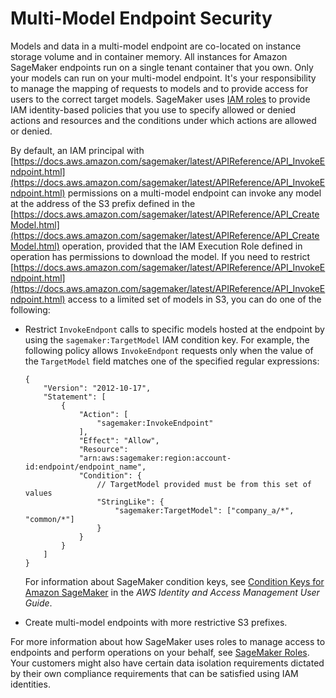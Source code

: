 # Multi\-Model Endpoint Security<a name="multi-model-endpoint-security"></a>

Models and data in a multi\-model endpoint are co\-located on instance storage volume and in container memory\. All instances for Amazon SageMaker endpoints run on a single tenant container that you own\. Only your models can run on your multi\-model endpoint\. It's your responsibility to manage the mapping of requests to models and to provide access for users to the correct target models\. SageMaker uses [IAM roles](https://docs.aws.amazon.com/IAM/latest/UserGuide/id_roles.html) to provide IAM identity\-based policies that you use to specify allowed or denied actions and resources and the conditions under which actions are allowed or denied\.

By default, an IAM principal with [https://docs.aws.amazon.com/sagemaker/latest/APIReference/API_InvokeEndpoint.html](https://docs.aws.amazon.com/sagemaker/latest/APIReference/API_InvokeEndpoint.html) permissions on a multi\-model endpoint can invoke any model at the address of the S3 prefix defined in the [https://docs.aws.amazon.com/sagemaker/latest/APIReference/API_CreateModel.html](https://docs.aws.amazon.com/sagemaker/latest/APIReference/API_CreateModel.html) operation, provided that the IAM Execution Role defined in operation has permissions to download the model\. If you need to restrict [https://docs.aws.amazon.com/sagemaker/latest/APIReference/API_InvokeEndpoint.html](https://docs.aws.amazon.com/sagemaker/latest/APIReference/API_InvokeEndpoint.html) access to a limited set of models in S3, you can do one of the following:
+ Restrict `InvokeEndpont` calls to specific models hosted at the endpoint by using the `sagemaker:TargetModel` IAM condition key\. For example, the following policy allows `InvokeEndpont` requests only when the value of the `TargetModel` field matches one of the specified regular expressions:

  ```
  {
      "Version": "2012-10-17",
      "Statement": [
          {
              "Action": [
                  "sagemaker:InvokeEndpoint"
              ],
              "Effect": "Allow",
              "Resource":
              "arn:aws:sagemaker:region:account-id:endpoint/endpoint_name",
              "Condition": {
                  // TargetModel provided must be from this set of values
                  "StringLike": {
                      "sagemaker:TargetModel": ["company_a/*", "common/*"]
                  }
              }
          }
      ]
  }
  ```

  For information about SageMaker condition keys, see [Condition Keys for Amazon SageMaker](https://docs.aws.amazon.com/IAM/latest/UserGuide/list_amazonsagemaker.html#amazonsagemaker-policy-keys) in the *AWS Identity and Access Management User Guide*\.
+ Create multi\-model endpoints with more restrictive S3 prefixes\. 

For more information about how SageMaker uses roles to manage access to endpoints and perform operations on your behalf, see [SageMaker Roles](sagemaker-roles.md)\. Your customers might also have certain data isolation requirements dictated by their own compliance requirements that can be satisfied using IAM identities\.